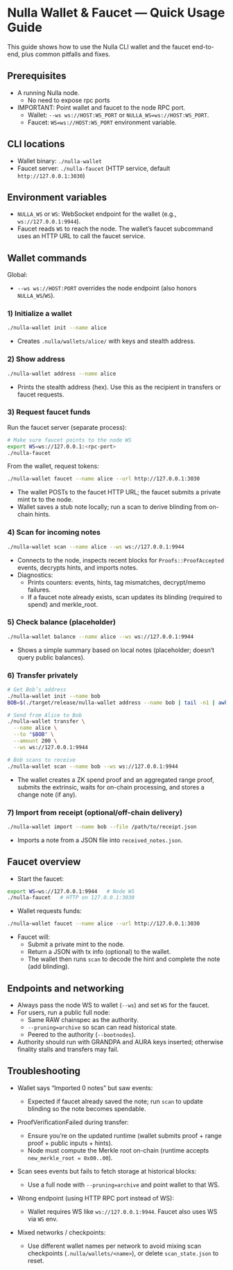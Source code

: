 # Nulla Wallet & Faucet — Quick Usage Guide

This guide shows how to use the Nulla CLI wallet and the faucet end-to-end, plus common pitfalls and fixes.

## Prerequisites

- A running Nulla node.
  - No need to expose rpc ports
- IMPORTANT: Point wallet and faucet to the node RPC port.
  - Wallet: `--ws ws://HOST:WS_PORT` or `NULLA_WS=ws://HOST:WS_PORT`.
  - Faucet: `WS=ws://HOST:WS_PORT` environment variable.

## CLI locations

- Wallet binary: `./nulla-wallet`
- Faucet server: `./nulla-faucet` (HTTP service, default `http://127.0.0.1:3030`)

## Environment variables

- `NULLA_WS` or `WS`: WebSocket endpoint for the wallet (e.g., `ws://127.0.0.1:9944`).
- Faucet reads `WS` to reach the node. The wallet’s faucet subcommand uses an HTTP URL to call the faucet service.

## Wallet commands

Global:
- `--ws ws://HOST:PORT` overrides the node endpoint (also honors `NULLA_WS`/`WS`).

### 1) Initialize a wallet

```bash
./nulla-wallet init --name alice
```
- Creates `.nulla/wallets/alice/` with keys and stealth address.

### 2) Show address

```bash
./nulla-wallet address --name alice
```
- Prints the stealth address (hex). Use this as the recipient in transfers or faucet requests.

### 3) Request faucet funds

Run the faucet server (separate process):
```bash
# Make sure faucet points to the node WS
export WS=ws://127.0.0.1:<rpc-port>
./nulla-faucet
```
From the wallet, request tokens:
```bash
./nulla-wallet faucet --name alice --url http://127.0.0.1:3030
```
- The wallet POSTs to the faucet HTTP URL; the faucet submits a private mint tx to the node.
- Wallet saves a stub note locally; run a scan to derive blinding from on-chain hints.

### 4) Scan for incoming notes

```bash
./nulla-wallet scan --name alice --ws ws://127.0.0.1:9944
```
- Connects to the node, inspects recent blocks for `Proofs::ProofAccepted` events, decrypts hints, and imports notes.
- Diagnostics:
  - Prints counters: events, hints, tag mismatches, decrypt/memo failures.
  - If a faucet note already exists, scan updates its blinding (required to spend) and merkle_root.

### 5) Check balance (placeholder)

```bash
./nulla-wallet balance --name alice --ws ws://127.0.0.1:9944
```
- Shows a simple summary based on local notes (placeholder; doesn’t query public balances).

### 6) Transfer privately

```bash
# Get Bob’s address
./nulla-wallet init --name bob
BOB=$(./target/release/nulla-wallet address --name bob | tail -n1 | awk '{print $NF}')

# Send from Alice to Bob
./nulla-wallet transfer \
  --name alice \
  --to "$BOB" \
  --amount 200 \
  --ws ws://127.0.0.1:9944

# Bob scans to receive
./nulla-wallet scan --name bob --ws ws://127.0.0.1:9944
```
- The wallet creates a ZK spend proof and an aggregated range proof, submits the extrinsic, waits for on-chain processing, and stores a change note (if any).

### 7) Import from receipt (optional/off-chain delivery)

```bash
./nulla-wallet import --name bob --file /path/to/receipt.json
```
- Imports a note from a JSON file into `received_notes.json`.

## Faucet overview

- Start the faucet:
```bash
export WS=ws://127.0.0.1:9944   # Node WS
./nulla-faucet   # HTTP on 127.0.0.1:3030
```
- Wallet requests funds:
```bash
./nulla-wallet faucet --name alice --url http://127.0.0.1:3030
```
- Faucet will:
  - Submit a private mint to the node.
  - Return a JSON with tx info (optional) to the wallet.
  - The wallet then runs `scan` to decode the hint and complete the note (add blinding).

## Endpoints and networking

- Always pass the node WS to wallet (`--ws`) and set `WS` for the faucet.
- For users, run a public full node:
  - Same RAW chainspec as the authority.
  - `--pruning=archive` so scan can read historical state.
  - Peered to the authority (`--bootnodes`).
- Authority should run with GRANDPA and AURA keys inserted; otherwise finality stalls and transfers may fail.

## Troubleshooting

- Wallet says “Imported 0 notes” but saw events:
  - Expected if faucet already saved the note; run `scan` to update blinding so the note becomes spendable.

- ProofVerificationFailed during transfer:
  - Ensure you’re on the updated runtime (wallet submits proof + range proof + public inputs + hints).
  - Node must compute the Merkle root on-chain (runtime accepts `new_merkle_root = 0x00..00`).

- Scan sees events but fails to fetch storage at historical blocks:
  - Use a full node with `--pruning=archive` and point wallet to that WS.

- Wrong endpoint (using HTTP RPC port instead of WS):
  - Wallet requires WS like `ws://127.0.0.1:9944`. Faucet also uses WS via `WS` env.

- Mixed networks / checkpoints:
  - Use different wallet names per network to avoid mixing scan checkpoints (`.nulla/wallets/<name>`), or delete `scan_state.json` to reset.


